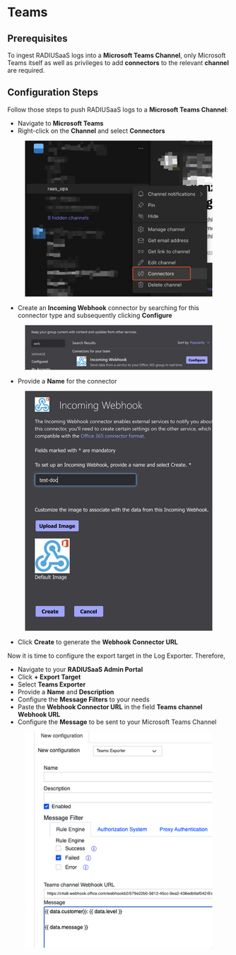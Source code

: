 # Teams

## Prerequisites

To ingest RADIUSaaS logs into a **Microsoft Teams Channel**, only Microsoft Teams itself as well as privileges to add **connectors** to the relevant **channel** are required.

## Configuration Steps

Follow those steps to push RADIUSaaS logs to a **Microsoft Teams Channel**:

* Navigate to **Microsoft Teams**
* Right-click on the **Channel** and select **Connectors**

<figure><img src="../../../.gitbook/assets/image (23).png" alt=""><figcaption></figcaption></figure>

* Create an **Incoming Webhook** connector by searching for this connector type and subsequently clicking **Configure**

<figure><img src="../../../.gitbook/assets/image (11).png" alt=""><figcaption></figcaption></figure>

* Provide a **Name** for the connector

<figure><img src="../../../.gitbook/assets/image (22).png" alt=""><figcaption></figcaption></figure>

* Click **Create** to generate the **Webhook Connector URL**

Now it is time to configure the export target in the Log Exporter. Therefore,

* Navigate to your **RADIUSaaS Admin Portal**
* Click **+ Export Target**
* Select **Teams Exporter**
* Provide a **Name** and **Description**
* Configure the **Message Filters** to your needs
* Paste the **Webhook Connector URL** in the field **Teams channel Webhook URL**
* Configure the **Message** to be sent to your Microsoft Teams Channel

<figure><img src="../../../.gitbook/assets/image (12).png" alt=""><figcaption></figcaption></figure>
